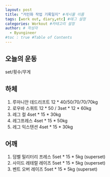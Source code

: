 ```yaml
---
layout: post
title: "거인화 작업 기록일지" #게시물 이름
tags: [work out, diary,etc] #태그 설정
categories: Workout #카테고리 설정
author: # 작성자
  - Byungineer
#toc : true #Table of Contents
---
```


## 오늘의 운동
set/횟수/무게

하체
---
1. 루마니안 데드리프트 12 * 40/50/70/70/70kg
2. 로우바 스쿼트 12 * 50 / 3set * 12 * 60kg
3. 레그 컬 4set * 15 * 30kg
4. 레그프레스 4set * 15 * 50kg
5. 레그 익스텐션 4set * 15 * 30kg

어깨
---
1. 덤벨 밀리터리 프레스 5set * 15 * 5kg (superset)
1. 사이드 레테럴 레이즈 5set * 15 * 5kg (superset)
1. 벤트 오버 레이즈 5set * 15 * 5kg  (superset)